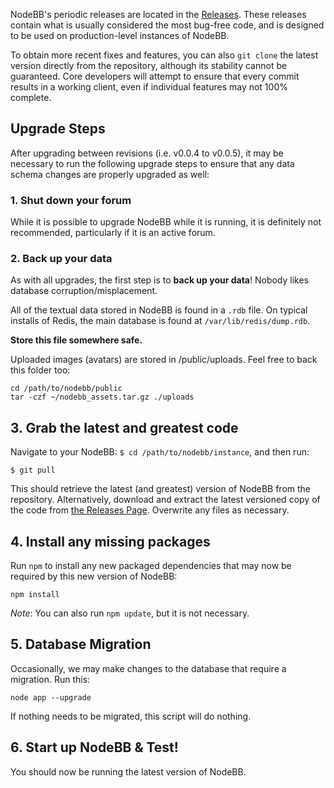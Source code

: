 NodeBB's periodic releases are located in the [Releases](https://github.com/designcreateplay/NodeBB/releases). These releases contain what is usually considered the most bug-free code, and is designed to be used on production-level instances of NodeBB.

To obtain more recent fixes and features, you can also `git clone` the latest version directly from the repository, although its stability cannot be guaranteed. Core developers will attempt to ensure that every commit results in a working client, even if individual features may not 100% complete.

## Upgrade Steps

After upgrading between revisions (i.e. v0.0.4 to v0.0.5), it may be necessary to run the following upgrade steps to ensure that any data schema changes are properly upgraded as well:

### 1. Shut down your forum

While it is possible to upgrade NodeBB while it is running, it is definitely not recommended, particularly if it is an active forum.

### 2. Back up your data

As with all upgrades, the first step is to **back up your data**! Nobody likes database corruption/misplacement.

All of the textual data stored in NodeBB is found in a `.rdb` file. On typical installs of Redis, the main database is found at `/var/lib/redis/dump.rdb`.

**Store this file somewhere safe.**

Uploaded images (avatars) are stored in /public/uploads. Feel free to back this folder too:

    cd /path/to/nodebb/public
    tar -czf ~/nodebb_assets.tar.gz ./uploads

## 3. Grab the latest and greatest code

Navigate to your NodeBB: `$ cd /path/to/nodebb/instance`, and then run:

    $ git pull

This should retrieve the latest (and greatest) version of NodeBB from the repository. Alternatively, download and extract the latest versioned copy of the code from [the Releases Page](https://github.com/designcreateplay/NodeBB/releases). Overwrite any files as necessary.

## 4. Install any missing packages

Run `npm` to install any new packaged dependencies that may now be required by this new version of NodeBB:

    npm install

*Note*: You can also run `npm update`, but it is not necessary.

## 5. Database Migration

Occasionally, we may make changes to the database that require a migration. Run this:

    node app --upgrade

If nothing needs to be migrated, this script will do nothing.

## 6. Start up NodeBB & Test!

You should now be running the latest version of NodeBB.